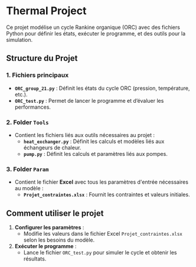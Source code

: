 # **Thermal Project**

Ce projet modélise un cycle Rankine organique (ORC) avec des fichiers Python pour définir les états, exécuter le programme, et des outils pour la simulation.

## **Structure du Projet**

### **1. Fichiers principaux**
- **`ORC_group_21.py`** : Définit les états du cycle ORC (pression, température, etc.).
- **`ORC_test.py`** : Permet de lancer le programme et d’évaluer les performances.

### **2. Folder `Tools`**
- Contient les fichiers liés aux outils nécessaires au projet :
  - **`heat_exchanger.py`** : Définit les calculs et modèles liés aux échangeurs de chaleur.
  - **`pump.py`** : Définit les calculs et paramètres liés aux pompes.

### **3. Folder `Param`**
- Contient le fichier **Excel** avec tous les paramètres d'entrée nécessaires au modèle :
  - **`Projet_contraintes.xlsx`** : Fournit les contraintes et valeurs initiales.

## **Comment utiliser le projet**
1. **Configurer les paramètres** :
   - Modifie les valeurs dans le fichier Excel `Projet_contraintes.xlsx` selon les besoins du modèle.
2. **Exécuter le programme** :
   - Lance le fichier `ORC_test.py` pour simuler le cycle et obtenir les résultats.

